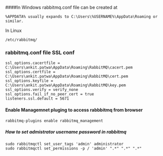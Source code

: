 ####In Windows rabbitmq.conf file can be created at

````
%APPDATA% usually expands to C:\Users\%USERNAME%\AppData\Roaming or similar.
````

In Linux

```/etc/rabbitmq/```


### rabbitmq.conf file SSL conf

```
ssl_options.cacertfile = C:\Users\ankit.patwa\AppData\Roaming\RabbitMQ\cacert.pem
ssl_options.certfile = C:\Users\ankit.patwa\AppData\Roaming\RabbitMQ\cert.pem
ssl_options.keyfile = C:\Users\ankit.patwa\AppData\Roaming\RabbitMQ\key.pem
ssl_options.verify = verify_none
ssl_options.fail_if_no_peer_cert = true
listeners.ssl.default = 5671
```


#### Enable Managemnet pluging to access rabbbitmq from browser
```rabbitmq-plugins enable rabbitmq_management```

##### How to set admistrator username password in rabbitmq

```sudo rabbitmqctl add_user admin ipsh!1234
sudo rabbitmqctl set_user_tags 'admin' administrator
sudo rabbitmqctl set_permissions -p / 'admin' ".*" ".*" ".*"
```
